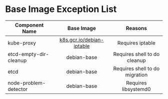 # Base Image Exception List

| Component Name        |           Base Image         |        Reasons    |
| --------------------- | :---------------------------:|:------------------:|
| 		kube-proxy      |  [k8s.gcr.io/debian-iptable](https://github.com/kubernetes/kubernetes/blob/1b9d0c1094d31f851a5ec6e277fbf0b7382196cf/build/common.sh#L101)   | Requires iptable  |
|etcd-empty-dir-cleanup | debian-base | Requires shell to do cleanup |
|etcd | debian-base | Requires shell to do migration|
|node-problem-detector| debian-base | Requires libsystemd0 |
